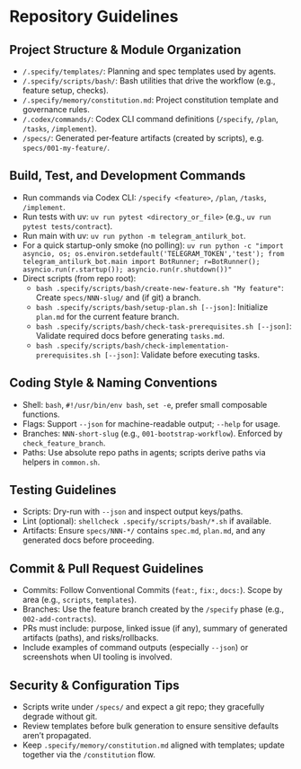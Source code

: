 # Repository Guidelines

## Project Structure & Module Organization
- `/.specify/templates/`: Planning and spec templates used by agents.
- `/.specify/scripts/bash/`: Bash utilities that drive the workflow (e.g., feature setup, checks).
- `/.specify/memory/constitution.md`: Project constitution template and governance rules.
- `/.codex/commands/`: Codex CLI command definitions (`/specify`, `/plan`, `/tasks`, `/implement`).
- `/specs/`: Generated per‑feature artifacts (created by scripts), e.g. `specs/001-my-feature/`.

## Build, Test, and Development Commands
- Run commands via Codex CLI: `/specify <feature>`, `/plan`, `/tasks`, `/implement`.
- Run tests with uv: `uv run pytest <directory_or_file>` (e.g., `uv run pytest tests/contract`).
- Run main with uv: `uv run python -m telegram_antilurk_bot`.
- For a quick startup-only smoke (no polling):
  `uv run python -c "import asyncio, os; os.environ.setdefault('TELEGRAM_TOKEN','test'); from telegram_antilurk_bot.main import BotRunner; r=BotRunner(); asyncio.run(r.startup()); asyncio.run(r.shutdown())"`
- Direct scripts (from repo root):
  - `bash .specify/scripts/bash/create-new-feature.sh "My feature"`: Create `specs/NNN-slug/` and (if git) a branch.
  - `bash .specify/scripts/bash/setup-plan.sh [--json]`: Initialize `plan.md` for the current feature branch.
  - `bash .specify/scripts/bash/check-task-prerequisites.sh [--json]`: Validate required docs before generating `tasks.md`.
  - `bash .specify/scripts/bash/check-implementation-prerequisites.sh [--json]`: Validate before executing tasks.

## Coding Style & Naming Conventions
- Shell: `bash`, `#!/usr/bin/env bash`, `set -e`, prefer small composable functions.
- Flags: Support `--json` for machine-readable output; `--help` for usage.
- Branches: `NNN-short-slug` (e.g., `001-bootstrap-workflow`). Enforced by `check_feature_branch`.
- Paths: Use absolute repo paths in agents; scripts derive paths via helpers in `common.sh`.

## Testing Guidelines
- Scripts: Dry-run with `--json` and inspect output keys/paths.
- Lint (optional): `shellcheck .specify/scripts/bash/*.sh` if available.
- Artifacts: Ensure `specs/NNN-*/` contains `spec.md`, `plan.md`, and any generated docs before proceeding.

## Commit & Pull Request Guidelines
- Commits: Follow Conventional Commits (`feat:`, `fix:`, `docs:`). Scope by area (e.g., `scripts`, `templates`).
- Branches: Use the feature branch created by the `/specify` phase (e.g., `002-add-contracts`).
- PRs must include: purpose, linked issue (if any), summary of generated artifacts (paths), and risks/rollbacks.
- Include examples of command outputs (especially `--json`) or screenshots when UI tooling is involved.

## Security & Configuration Tips
- Scripts write under `/specs/` and expect a git repo; they gracefully degrade without git.
- Review templates before bulk generation to ensure sensitive defaults aren’t propagated.
- Keep `.specify/memory/constitution.md` aligned with templates; update together via the `/constitution` flow.
